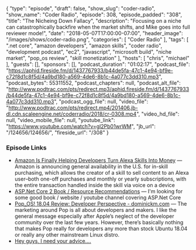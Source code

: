 {
  "type": "episode",
  "draft": false,
  "show_slug": "coder-radio",
  "show_name": "Coder Radio",
  "episode": 308,
  "episode_padded": "308",
  "title": "The Nicheing Down Fallacy",
  "description": "Focusing on a niche can catastrophically backfire when the market shifts, and Mike goes into full reviewer mode!",
  "date": "2018-05-07T17:00:00-07:00",
  "header_image": "/images/shows/coder-radio.png",
  "categories": [
    "Coder Radio"
  ],
  "tags": [
    ".net core",
    "amazon developers",
    "amazon skills",
    "coder radio",
    "development podcast",
    "ec2",
    "javascript",
    "microsoft build",
    "niche market",
    "pop_os review",
    "skill monetization"
  ],
  "hosts": [
    "chris",
    "michael"
  ],
  "guests": [],
  "sponsors": [],
  "podcast_duration": "01:02:17",
  "podcast_file": "https://aphid.fireside.fm/d/1437767933/b44de5fa-47c1-4e94-bf9e-c72f8d1c8f5d/4a9bd180-a569-4de6-8b1c-4a077c3dd310.mp3",
  "podcast_bytes": 55311552,
  "podcast_chapters": null,
  "podcast_alt_file": "http://www.podtrac.com/pts/redirect.mp3/aphid.fireside.fm/d/1437767933/b44de5fa-47c1-4e94-bf9e-c72f8d1c8f5d/4a9bd180-a569-4de6-8b1c-4a077c3dd310.mp3",
  "podcast_ogg_file": null,
  "video_file": "http://www.podtrac.com/pts/redirect.mp4/201406.jb-dl.cdn.scaleengine.net/coderradio/2018/cr-0308.mp4",
  "video_hd_file": null,
  "video_mobile_file": null,
  "youtube_link": "https://www.youtube.com/watch?v=gl2Pb01wrWM",
  "jb_url": "/124656/124656/",
  "fireside_url": "/308"
}


### Episode Links

  * [Amazon Is Finally Helping Developers Turn Alexa Skills Into Money](https://www.fastcompany.com/40565086/amazon-is-finally-helping-developers-turn-alexa-skills-into-money "Amazon Is Finally Helping Developers Turn Alexa Skills Into Money") — Amazon is announcing general availability in the U.S. for in-skill purchasing, which allows the creator of a skill to sell content to an Alexa user–both one-off purchases and monthly or yearly subscriptions, with the entire transaction handled inside the skill via voice on a device
  * [ASP.Net Core 2 Book / Resource Recommendations](https://www.reddit.com/r/CoderRadio/comments/8h80gr/aspnet_core_2_book_resource_recommendations/?st=jgtz3mt4&sh=9c7a8e1e "ASP.Net Core 2 Book / Resource Recommendations") — I'm looking for some good book / website / youtube channel covering ASP.Net Core
  * [Pop_OS! 18.04 Review: Developer Perspective - dominickm.com](http://dominickm.com/pop_os-18-04-review-developer-perspective/ "Pop_OS! 18.04 Review: Developer Perspective - dominickm.com") — The marketing around Pop is all about developers and makers. I like the general message especially after Apple’s neglect of the developer community over the last few years. However, there’s basically nothing that makes Pop really for developers any more than stock Ubuntu 18.04 or really any other mainstream Linux distro.
  * [Hey guys, I need your advice....](https://pastebin.com/3mj6s5q4 "Hey guys, I need your advice....")


